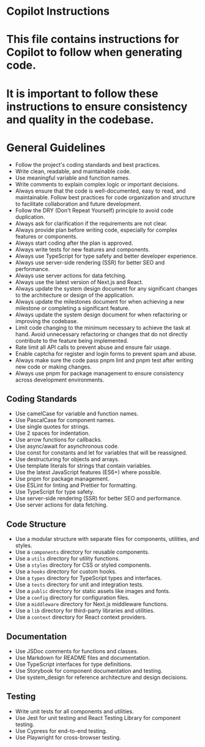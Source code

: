 # Copilot Instructions
# This file contains instructions for Copilot to follow when generating code.
# It is important to follow these instructions to ensure consistency and quality in the codebase.

# General Guidelines
- Follow the project's coding standards and best practices.
- Write clean, readable, and maintainable code.
- Use meaningful variable and function names.
- Write comments to explain complex logic or important decisions.
- Always ensure that the code is well-documented, easy to read, and maintainable. Follow best practices for code organization and structure to facilitate collaboration and future development.
- Follow the DRY (Don't Repeat Yourself) principle to avoid code duplication.
- Always ask for clarification if the requirements are not clear.
- Always provide plan before writing code, especially for complex features or components.
- Always start coding after the plan is approved.
- Always write tests for new features and components.
- Always use TypeScript for type safety and better developer experience.
- Always use server-side rendering (SSR) for better SEO and performance.
- Always use server actions for data fetching.
- Always use the latest version of Next.js and React.
- Always update the system design document for any significant changes to the architecture or design of the application.
- Always update the milestones document for when achieving a new milestone or completing a significant feature.
- Always update the system design document for when refactoring or improving the codebase.
- Limit code changing to the minimum necessary to achieve the task at hand. Avoid unnecessary refactoring or changes that do not directly contribute to the feature being implemented.
- Rate limit all API calls to prevent abuse and ensure fair usage.
- Enable captcha for register and login forms to prevent spam and abuse.
- Always make sure the code pass pnpm lint and pnpm test after writing new code or making changes.
- Always use pnpm for package management to ensure consistency across development environments.

## Coding Standards

- Use camelCase for variable and function names.
- Use PascalCase for component names.
- Use single quotes for strings.
- Use 2 spaces for indentation.
- Use arrow functions for callbacks.
- Use async/await for asynchronous code.
- Use const for constants and let for variables that will be reassigned.
- Use destructuring for objects and arrays.
- Use template literals for strings that contain variables.
- Use the latest JavaScript features (ES6+) where possible.
- Use pnpm for package management.
- Use ESLint for linting and Prettier for formatting.
- Use TypeScript for type safety.
- Use server-side rendering (SSR) for better SEO and performance.
- Use server actions for data fetching.
## Code Structure
- Use a modular structure with separate files for components, utilities, and styles.
- Use a `components` directory for reusable components.
- Use a `utils` directory for utility functions.
- Use a `styles` directory for CSS or styled components.
- Use a `hooks` directory for custom hooks.
- Use a `types` directory for TypeScript types and interfaces.
- Use a `tests` directory for unit and integration tests.
- Use a `public` directory for static assets like images and fonts.
- Use a `config` directory for configuration files.
- Use a `middleware` directory for Next.js middleware functions.
- Use a `lib` directory for third-party libraries and utilities.
- Use a `context` directory for React context providers.

## Documentation
- Use JSDoc comments for functions and classes.
- Use Markdown for README files and documentation.
- Use TypeScript interfaces for type definitions.
- Use Storybook for component documentation and testing.
- Use system_design for reference architecture and design decisions.

## Testing
- Write unit tests for all components and utilities.
- Use Jest for unit testing and React Testing Library for component testing.
- Use Cypress for end-to-end testing.
- Use Playwright for cross-browser testing.

